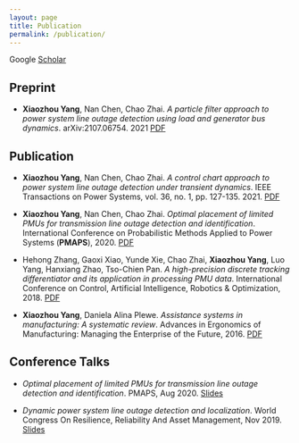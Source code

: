 ```yaml
---
layout: page
title: Publication
permalink: /publication/
---
```

Google [Scholar](https://scholar.google.com/citations?user=pWnVbHQAAAAJ&hl=en)

## Preprint

- **Xiaozhou Yang**, Nan Chen, Chao Zhai. *A particle filter approach to power system line outage detection using load and generator bus dynamics*. arXiv:2107.06754. 2021   [PDF](https://arxiv.org/abs/2107.06754)

## Publication

- **Xiaozhou Yang**, Nan Chen, Chao Zhai. *A control chart approach to power system line outage detection under transient dynamics*. IEEE Transactions on Power Systems, vol. 36, no. 1, pp. 127-135. 2021.  [PDF](https://arxiv.org/abs/1911.01733) 

- **Xiaozhou Yang**, Nan Chen, Chao Zhai. *Optimal placement of limited PMUs for transmission line outage detection and identification*. International Conference on Probabilistic Methods Applied to Power Systems (**PMAPS**), 2020. [PDF](https://arxiv.org/abs/1911.02852) 

- Hehong Zhang, Gaoxi Xiao, Yunde Xie, Chao Zhai, **Xiaozhou Yang**, Luo Yang, Hanxiang Zhao, Tso-Chien Pan. *A high-precision discrete tracking differentiator and its application in processing PMU data*. International Conference on Control, Artificial Intelligence, Robotics & Optimization, 2018. [PDF](https://www.ntu.edu.sg/home/egxxiao/preprints/ICCAIRO-18.pdf) 
  
- **Xiaozhou Yang**, Daniela Alina Plewe. *Assistance systems in manufacturing: A systematic review*. Advances in Ergonomics of Manufacturing: Managing the Enterprise of the Future, 2016. [PDF](https://www.researchgate.net/publication/305082263_Assistance_Systems_in_Manufacturing_A_Systematic_Review)

## Conference Talks

- *Optimal placement of limited PMUs for transmission line outage detection and identification*. PMAPS, Aug 2020. [Slides]({{'/'|relative_url}}assets/pubs_and_talks/PMAPS_presentation.pdf) 

- *Dynamic power system line outage detection and localization*. World Congress On Resilience, Reliability And Asset Management, Nov 2019. [Slides]({{'/'|relative_url}}assets/pubs_and_talks/110_Yang_Xiaozhou.pdf)

